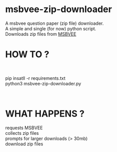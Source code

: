 # msbvee-zip-downloader
A msbvee question paper (zip file) downloader.<br>
A simple and single (for now) python script.<br>
Downloads zip files from [MSBVEE](http://www.msbve.gov.in/msbve/html/samplepaper.htm)<br>

# HOW TO ?
<br>

pip insatll -r requirements.txt<br>
python3 msbvee-zip-downloader.py<br>

<br>

# WHAT HAPPENS ?<br>
requests MSBVEE<br>
collects zip files<br>
prompts for larger downloads (> 30mb)<br>
download zip files<br>
